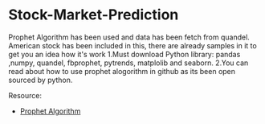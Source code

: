 # Stock-Market-Prediction
Prophet Algorithm has been used and data has been fetch from quandel. 
American stock has been included in this, there are already samples in it to get you an idea how it's work
1.Must download Python library: pandas ,numpy, quandel, fbprophet, pytrends, matplolib and seaborn.
2.You can read about how to use prophet alogorithm in github as its been open sourced by python.

Resource:
- [Prophet Algorithm](https://facebook.github.io/prophet/)
